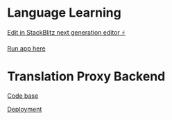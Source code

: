 # Language Learning

[Edit in StackBlitz next generation editor ⚡️](https://stackblitz.com/~/github.com/oferguez/LamguageLearning)

[Run app here](https://oferguez.github.io/LanguageLearning/)

# Translation Proxy Backend

[Code base](https://github.com/oferguez/ServerlessFunctions)

[Deployment](https://app.netlify.com/sites/oferguez/configuration/general)
